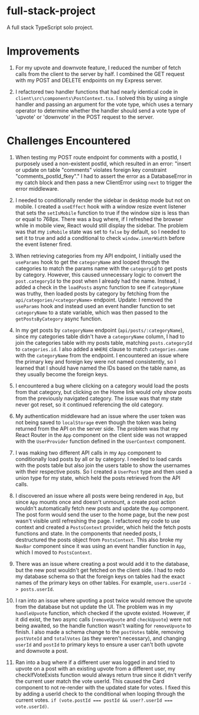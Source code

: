 # full-stack-project

A full stack TypeScript solo project.

# Improvements

1. For my upvote and downvote feature, I reduced the number of fetch calls from the client to the server by half. I combined the GET request with my POST and DELETE endpoints on my Express server.

2. I refactored two handler functions that had nearly identical code in `client\src\components\PostContext.tsx`. I solved this by using a single handler and passing an argument for the vote type, which uses a ternary operator to determine whether the handler should send a vote type of 'upvote' or 'downvote' in the POST request to the server.

# Challenges Encountered

1. When testing my POST route endpoint for comments with a postId, I purposely used a non-existent postId, which resulted in an error: "insert or update on table \"comments\" violates foreign key constraint \"comments_postId_fkey\"." I had to assert the error as a DatabaseError in my catch block and then pass a new ClientError using `next` to trigger the error middleware.

2. I needed to conditionally render the sidebar in desktop mode but not on mobile. I created a `useEffect` hook with a window resize event listener that sets the `setIsMobile` function to true if the window size is less than or equal to 768px. There was a bug where, if I refreshed the browser while in mobile view, React would still display the sidebar. The problem was that my `isMobile` state was set to `false` by default, so I needed to set it to true and add a conditional to check `window.innerWidth` before the event listener fired.

3. When retrieving categories from my API endpoint, I initially used the `useParams` hook to get the `categoryName` and looped through the categories to match the params name with the `categoryId` to get posts by category. However, this caused unnecessary logic to convert the `post.categoryId` to the post when I already had the name. Instead, I added a check in the `loadPosts` async function to see if `categoryName` was truthy, then loaded posts by category by fetching from the `api/categories/<categoryName>` endpoint. Update: I removed the `useParams` hook and instead used an event handler function to set `categoryName` to a state variable, which was then passed to the `getPostsByCategory` async function.

4. In my get posts by `categoryName` endpoint (`api/posts/:categoryName`), since my categories table didn't have a `categoryName` column, I had to join the categories table with my posts table, matching `posts.categoryId` to `categories.id`. I also added a `WHERE` clause to match `categories.name` with the `categoryName` from the endpoint. I encountered an issue where the primary key and foreign key were not named consistently, so I learned that I should have named the IDs based on the table name, as they usually become the foreign keys.

5. I encountered a bug where clicking on a category would load the posts from that category, but clicking on the Home link would only show posts from the previously navigated category. The issue was that my state never got reset, so it continued referencing the old category.

6. My authentication middleware had an issue where the user token was not being saved to `localStorage` even though the token was being returned from the API on the server side. The problem was that my React Router in the `App` component on the client side was not wrapped with the `UserProvider` function defined in the `UserContext` component.

7. I was making two different API calls in my `App` component to conditionally load posts by all or by category. I needed to load cards with the posts table but also join the users table to show the usernames with their respective posts. So I created a `UserPost` type and then used a union type for my state, which held the posts retrieved from the API calls.

8. I discovered an issue where all posts were being rendered in `App`, but since `App` mounts once and doesn't unmount, a create post action wouldn't automatically fetch new posts and update the `App` component. The post form would send the user to the home page, but the new post wasn't visible until refreshing the page. I refactored my code to use context and created a `PostsContext` provider, which held the fetch posts functions and state. In the components that needed posts, I destructured the posts object from `PostsContext`. This also broke my `NavBar` component since it was using an event handler function in `App`, which I moved to `PostsContext`.

9. There was an issue where creating a post would add it to the database, but the new post wouldn't get fetched on the client side. I had to redo my database schema so that the foreign keys on tables had the exact names of the primary keys on other tables. For example, `users.userId -> posts.userId`.

10. I ran into an issue where upvoting a post twice would remove the upvote from the database but not update the UI. The problem was in my `handleUpvote` function, which checked if the upvote existed. However, if it did exist, the two async calls (`removeUpvote` and `checkUpvote`) were not being awaited, so the handle function wasn't waiting for `removeUpvote` to finish. I also made a schema change to the `postVotes` table, removing `postVoteId` and `totalVotes` (as they weren't necessary), and changing `userId` and `postId` to primary keys to ensure a user can't both upvote and downvote a post.

11. Ran into a bug where if a different user was logged in and tried to upvote on a post with an existing upvote from a different user, my checkIfVoteExists function would always return true since it didn't verify the current user match the vote userId. This caused the Card component to not re-render with the updated state for votes. I fixed this by adding a userId check to the conditional when looping through the current votes. `if (vote.postId === postId && user?.userId === vote.userId)`.
